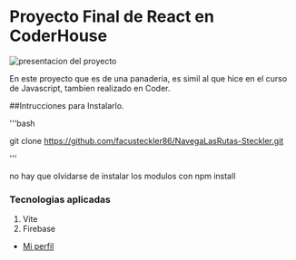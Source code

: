 # Proyecto Final de React en CoderHouse

![presentacion del proyecto](../react-steckler/src/assets/images/img%20readme.jpg)

En este proyecto que es de una panaderia, es simil al que hice en el curso de Javascript, tambien realizado en Coder.

##Intrucciones para Instalarlo.

'''bash

git clone https://github.com/facusteckler86/NavegaLasRutas-Steckler.git

'''

no hay que olvidarse de instalar los modulos con npm install

### Tecnologias aplicadas

1. Vite
2. Firebase



- [Mi perfil](https://www.linkedin.com/in/facundomsteckler/)